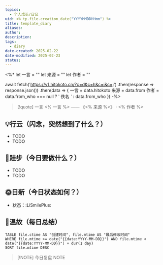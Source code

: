 ```yaml
---
topics:
  - 个人成长/日记
uid: <% tp.file.creation_date("YYYYMMDDHHmm") %>
title: template_diary
aliases: 
author: 
description: 
tags:
  - diary
date-created: 2025-02-22
date-modified: 2025-02-23
status:
---
```


<%*
let 一言 = ""
let 来源 = ""
let 作者 = ""

await fetch('https://v1.hitokoto.cn/?c=d&c=h&c=i&c=j')
.then(response => response.json())
.then(data => {
	一言 = data.hitokoto
	来源 = data.from
	作者 = data.from_who === null ? ' 佚名 ' : data.from_who
})
-%>

> [!quote] 一言
 <% 一言 %> —— 《<% 来源 %>》 · <% 作者 %>

## 💡行云（闪念，突然想到了什么？）

- TODO
- TODO

## 🦶跬步（今日要做什么？）

- TODO
- TODO

## 🌞日新（今日状态如何？）

- 状态：:LiSmilePlus:

## 🌙温故（每日总结）

```dataview
TABLE file.ctime AS "创建时间", file.mtime AS "最后修改时间"
WHERE file.mtime >= date("{{date:YYYY-MM-DD}}") AND file.mtime < date("{{date:YYYY-MM-DD}}") + dur(1 day)
SORT file.mtime DESC
```

> [!NOTE] 今日复盘
> NOTE
